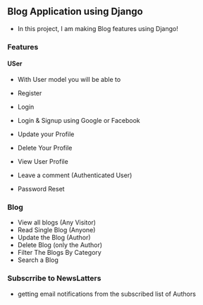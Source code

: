 ## Blog Application using Django

- In this project, I am making Blog features using Django!

### Features

#### USer 
- With User model you will be able to

- Register
- Login
- Login & Signup using Google or Facebook
- Update your Profile
- Delete Your Profile
- View User Profile
- Leave a comment (Authenticated User)
- Password Reset



### Blog

- View all blogs (Any Visitor)
- Read Single Blog (Anyone)
- Update the Blog (Author)
- Delete Blog (only the Author)
- Filter The Blogs By Category
- Search a Blog


### Subscrribe to NewsLatters
- getting email notifications from the subscribed list of Authors



